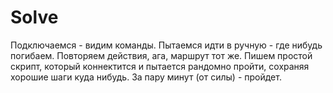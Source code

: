 # Solve

Подключаемся - видим команды. Пытаемся идти в ручную - где нибудь погибаем.
Повторяем действия, ага, маршрут тот же.
Пишем простой скрипт, который коннектится и пытается рандомно пройти, сохраняя хорошие шаги куда нибудь. За пару минут (от силы) - пройдет.
